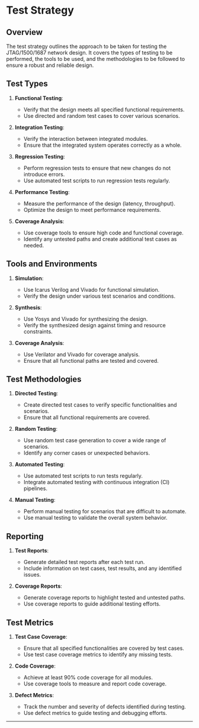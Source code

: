 # Test Strategy

## Overview

The test strategy outlines the approach to be taken for testing the JTAG/1500/1687 network design. It covers the types of testing to be performed, the tools to be used, and the methodologies to be followed to ensure a robust and reliable design.

## Test Types

1. **Functional Testing**:
   - Verify that the design meets all specified functional requirements.
   - Use directed and random test cases to cover various scenarios.

2. **Integration Testing**:
   - Verify the interaction between integrated modules.
   - Ensure that the integrated system operates correctly as a whole.

3. **Regression Testing**:
   - Perform regression tests to ensure that new changes do not introduce errors.
   - Use automated test scripts to run regression tests regularly.

4. **Performance Testing**:
   - Measure the performance of the design (latency, throughput).
   - Optimize the design to meet performance requirements.

5. **Coverage Analysis**:
   - Use coverage tools to ensure high code and functional coverage.
   - Identify any untested paths and create additional test cases as needed.

## Tools and Environments

1. **Simulation**:
   - Use Icarus Verilog and Vivado for functional simulation.
   - Verify the design under various test scenarios and conditions.

2. **Synthesis**:
   - Use Yosys and Vivado for synthesizing the design.
   - Verify the synthesized design against timing and resource constraints.

3. **Coverage Analysis**:
   - Use Verilator and Vivado for coverage analysis.
   - Ensure that all functional paths are tested and covered.

## Test Methodologies

1. **Directed Testing**:
   - Create directed test cases to verify specific functionalities and scenarios.
   - Ensure that all functional requirements are covered.

2. **Random Testing**:
   - Use random test case generation to cover a wide range of scenarios.
   - Identify any corner cases or unexpected behaviors.

3. **Automated Testing**:
   - Use automated test scripts to run tests regularly.
   - Integrate automated testing with continuous integration (CI) pipelines.

4. **Manual Testing**:
   - Perform manual testing for scenarios that are difficult to automate.
   - Use manual testing to validate the overall system behavior.

## Reporting

1. **Test Reports**:
   - Generate detailed test reports after each test run.
   - Include information on test cases, test results, and any identified issues.

2. **Coverage Reports**:
   - Generate coverage reports to highlight tested and untested paths.
   - Use coverage reports to guide additional testing efforts.

## Test Metrics

1. **Test Case Coverage**:
   - Ensure that all specified functionalities are covered by test cases.
   - Use test case coverage metrics to identify any missing tests.

2. **Code Coverage**:
   - Achieve at least 90% code coverage for all modules.
   - Use coverage tools to measure and report code coverage.

3. **Defect Metrics**:
   - Track the number and severity of defects identified during testing.
   - Use defect metrics to guide testing and debugging efforts.

---